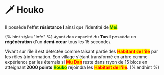 # 🗡 Houko

Il possède l'effet **résistance I** ainsi que l'identité de <mark style="color:green;">**Mei**</mark>.

{% hint style="info" %}
Ayant des capacité du **Tan** il possède un **régénération** d'un **demi-cœur** tous les 15 secondes.

Vivant sur l'île il est détectée comme faisant partie des <mark style="color:red;">**Habitant de l'île**</mark> par les rôles à information. Son village s'étant transformé en arbre comme expérience par les éternels si <mark style="color:red;">**Mu Dan**</mark> reste dans rayon de 15 blocs en atteignant **2000 points** <mark style="color:green;">**Houko**</mark> rejoindra les <mark style="color:red;">**Habitant de l'île**</mark>.
{% endhint %}
